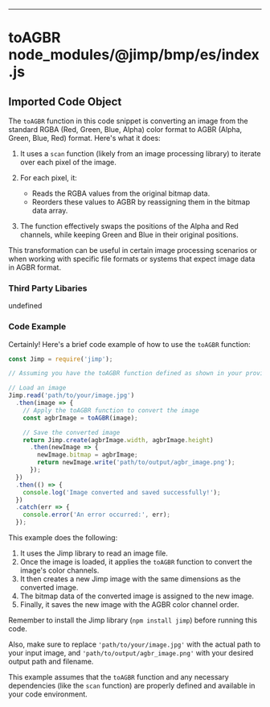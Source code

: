 

  

  
---
# toAGBR node_modules/@jimp/bmp/es/index.js
## Imported Code Object
The `toAGBR` function in this code snippet is converting an image from the standard RGBA (Red, Green, Blue, Alpha) color format to AGBR (Alpha, Green, Blue, Red) format. Here's what it does:

1. It uses a `scan` function (likely from an image processing library) to iterate over each pixel of the image.

2. For each pixel, it:
   - Reads the RGBA values from the original bitmap data.
   - Reorders these values to AGBR by reassigning them in the bitmap data array.

3. The function effectively swaps the positions of the Alpha and Red channels, while keeping Green and Blue in their original positions.

This transformation can be useful in certain image processing scenarios or when working with specific file formats or systems that expect image data in AGBR format.

### Third Party Libaries

undefined

### Code Example

Certainly! Here's a brief code example of how to use the `toAGBR` function:

```javascript
const Jimp = require('jimp');

// Assuming you have the toAGBR function defined as shown in your provided code

// Load an image
Jimp.read('path/to/your/image.jpg')
  .then(image => {
    // Apply the toAGBR function to convert the image
    const agbrImage = toAGBR(image);

    // Save the converted image
    return Jimp.create(agbrImage.width, agbrImage.height)
      .then(newImage => {
        newImage.bitmap = agbrImage;
        return newImage.write('path/to/output/agbr_image.png');
      });
  })
  .then(() => {
    console.log('Image converted and saved successfully!');
  })
  .catch(err => {
    console.error('An error occurred:', err);
  });
```

This example does the following:

1. It uses the Jimp library to read an image file.
2. Once the image is loaded, it applies the `toAGBR` function to convert the image's color channels.
3. It then creates a new Jimp image with the same dimensions as the converted image.
4. The bitmap data of the converted image is assigned to the new image.
5. Finally, it saves the new image with the AGBR color channel order.

Remember to install the Jimp library (`npm install jimp`) before running this code.

Also, make sure to replace `'path/to/your/image.jpg'` with the actual path to your input image, and `'path/to/output/agbr_image.png'` with your desired output path and filename.

This example assumes that the `toAGBR` function and any necessary dependencies (like the `scan` function) are properly defined and available in your code environment.


  